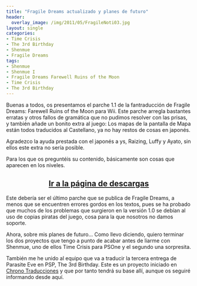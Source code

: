 ```yaml
---
title: "Fragile Dreams actualizado y planes de futuro"
header:
  overlay_image: /img/2011/05/FragileNoti03.jpg
layout: single
categories:
- Time Crisis
- The 3rd Birthday
- Shenmue
- Fragile Dreams
tags:
- Shenmue
- Shenmue I
- Fragile Dreams Farewell Ruins of the Moon
- Time Crisis
- The 3rd Birthday
---
```

Buenas a todos, os presentamos el parche 1.1 de la fantraducción de 
Fragile Dreams: Farewell Ruins of the Moon para Wii. Este parche arregla 
bastantes erratas y otros fallos de gramática que no pudimos resolver con 
las prisas, y también añade un bonito extra al juego: Los mapas de la 
pantalla de Mapa están todos traducidos al Castellano, ya no hay restos de 
cosas en japonés.

Agradezco la ayuda prestada con el japonés a ys, Raizing, Luffy y Ayato, 
sin ellos este extra no sería posible.

Para los que os preguntéis su contenido, básicamente son cosas que aparecen 
en los niveles.

<h2 style="text-align: center;"><strong><a href="http://tiovictor.romhackhispano.org/fragile-dreams-farewell-ruins-of-the-moon/">Ir a la página de descargas</a></strong></h2>

Este debería ser el último parche que se publica de Fragile Dreams, a menos 
que se encuentren errores gordos en los textos, pues se ha probado que muchos 
de los problemas que surgieron en la versión 1.0 se debían al uso de copias 
piratas del juego, cosa para la que nosotros no damos soporte.

Ahora, sobre mis planes de futuro... Como llevo diciendo, quiero terminar los 
dos proyectos que tengo a punto de acabar antes de liarme con Shenmue, uno de 
ellos Time Crisis para PSOne y el segundo una sorpresita.

También me he unido al equipo que va a traducir la tercera entrega de Parasite 
Eve en PSP, The 3rd Birthday. Este es un proyecto iniciado en [Chrono Traducciones](http://chronocrossesp.esforos.com/) 
y que por tanto tendrá su base allí, aunque os seguiré informando desde aquí.
